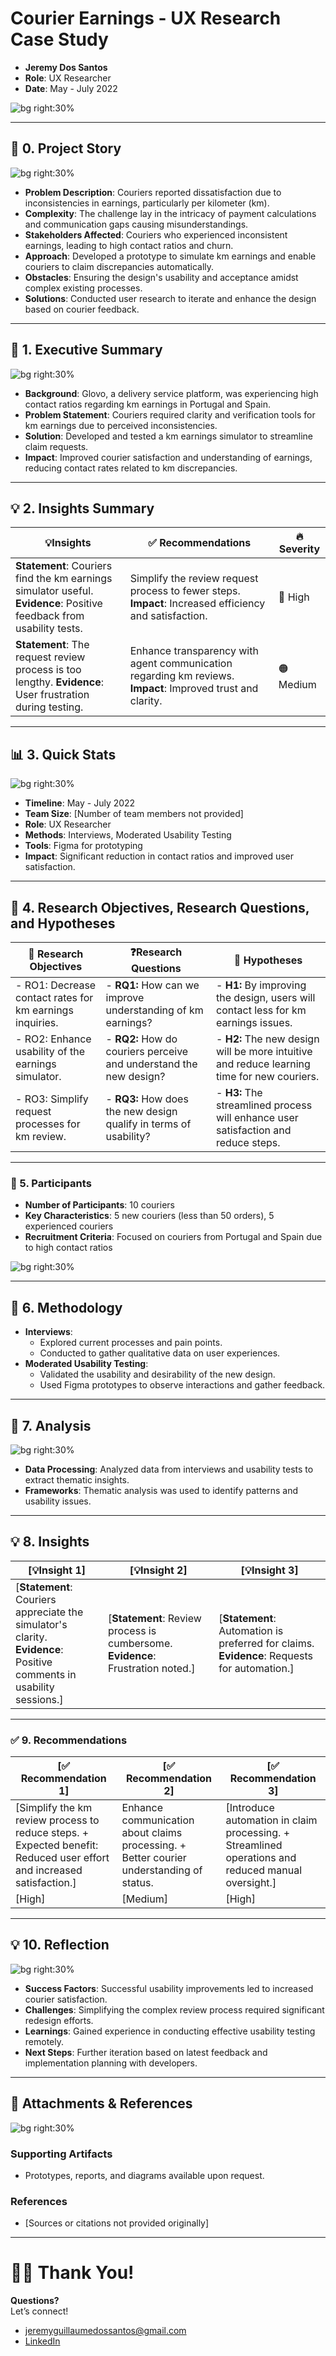 
# Courier Earnings - UX Research Case Study

- **Jeremy Dos Santos**
- **Role**: UX Researcher  
- **Date**: May - July 2022

![bg right:30%](https://via.placeholder.com/300)

---

## 📖 **0. Project Story**

![bg right:30%](https://via.placeholder.com/300)

- **Problem Description**: Couriers reported dissatisfaction due to inconsistencies in earnings, particularly per kilometer (km).  
- **Complexity**: The challenge lay in the intricacy of payment calculations and communication gaps causing misunderstandings.  
- **Stakeholders Affected**: Couriers who experienced inconsistent earnings, leading to high contact ratios and churn.  
- **Approach**: Developed a prototype to simulate km earnings and enable couriers to claim discrepancies automatically.  
- **Obstacles**: Ensuring the design's usability and acceptance amidst complex existing processes.  
- **Solutions**: Conducted user research to iterate and enhance the design based on courier feedback.  

---

## 💬 **1. Executive Summary**

![bg right:30%](https://via.placeholder.com/300)

- **Background**: Glovo, a delivery service platform, was experiencing high contact ratios regarding km earnings in Portugal and Spain.  
- **Problem Statement**: Couriers required clarity and verification tools for km earnings due to perceived inconsistencies.  
- **Solution**: Developed and tested a km earnings simulator to streamline claim requests.  
- **Impact**: Improved courier satisfaction and understanding of earnings, reducing contact rates related to km discrepancies.  

---

## 💡 **2. Insights Summary**

| 💡**Insights**                                                        | ✅ Recommendations                                                         | 🔥 Severity                  |
| --------------------------------------------------------------------- | ------------------------------------------------------------------------- | ---------------------------- |
| **Statement**: Couriers find the km earnings simulator useful. **Evidence**: Positive feedback from usability tests. | Simplify the review request process to fewer steps. **Impact**: Increased efficiency and satisfaction. | 🔴 High |
| **Statement**: The request review process is too lengthy. **Evidence**: User frustration during testing. | Enhance transparency with agent communication regarding km reviews. **Impact**: Improved trust and clarity. | 🟠 Medium |

---

## 📊 **3. Quick Stats**

![bg right:30%](https://via.placeholder.com/300)

- **Timeline**: May - July 2022  
- **Team Size**: [Number of team members not provided]  
- **Role**: UX Researcher  
- **Methods**: Interviews, Moderated Usability Testing  
- **Tools**: Figma for prototyping  
- **Impact**: Significant reduction in contact ratios and improved user satisfaction.

---

## 🎯 **4. Research Objectives, Research Questions, and Hypotheses**

| 🎯 **Research Objectives**                                     | ❓**Research Questions**                                                     | 🔎 **Hypotheses**                                                                                                |
| -------------------------------------------------------------- | --------------------------------------------------------------------------- | ---------------------------------------------------------------------------------------------------------------- |
| - RO1: Decrease contact rates for km earnings inquiries.      | - **RQ1:** How can we improve understanding of km earnings?                 | - **H1:** By improving the design, users will contact less for km earnings issues.                                |
| - RO2: Enhance usability of the earnings simulator.            | - **RQ2:** How do couriers perceive and understand the new design?          | - **H2:** The new design will be more intuitive and reduce learning time for new couriers.                        |
| - RO3: Simplify request processes for km review.              | - **RQ3:** How does the new design qualify in terms of usability?           | - **H3:** The streamlined process will enhance user satisfaction and reduce steps.                                |

---

### 👥 5. **Participants**

- **Number of Participants**: 10 couriers  
- **Key Characteristics**: 5 new couriers (less than 50 orders), 5 experienced couriers  
- **Recruitment Criteria**: Focused on couriers from Portugal and Spain due to high contact ratios  

![bg right:30%](https://via.placeholder.com/300)

---

## **🧪 6. Methodology**

- **Interviews**:
  - Explored current processes and pain points.  
  - Conducted to gather qualitative data on user experiences.  
- **Moderated Usability Testing**:
  - Validated the usability and desirability of the new design.  
  - Used Figma prototypes to observe interactions and gather feedback.  

---

## 🔬 **7. Analysis**

![bg right:30%](https://via.placeholder.com/300)

- **Data Processing**: Analyzed data from interviews and usability tests to extract thematic insights.  
- **Frameworks**: Thematic analysis was used to identify patterns and usability issues.  

---

## 💡 **8. Insights**

| [💡**Insight 1**]                                                           | [💡**Insight 2**]                                                       | [💡**Insight 3**]                                                       |
| --------------------------------------------------------------------------- | ----------------------------------------------------------------------- | ----------------------------------------------------------------------- |
| [**Statement**: Couriers appreciate the simulator's clarity.<br> **Evidence**: Positive comments in usability sessions.] | [**Statement**: Review process is cumbersome. **Evidence**: Frustration noted.] | [**Statement**: Automation is preferred for claims. **Evidence**: Requests for automation.] |

---

### **✅ 9. Recommendations**

| [✅ **Recommendation 1**]                                          | [✅ **Recommendation 2**]                                       | [✅ **Recommendation 3**]                                          |
| ----------------------------------------------------------------- | -------------------------------------------------------------- | ----------------------------------------------------------------- |
| [Simplify the km review process to reduce steps. + Expected benefit: Reduced user effort and increased satisfaction.] | Enhance communication about claims processing. + Better courier understanding of status. | [Introduce automation in claim processing. + Streamlined operations and reduced manual oversight.] |
| [High]                                                            | [Medium]                                                       | [High]                                                            |

---

## 💡 **10. Reflection**

![bg right:30%](https://via.placeholder.com/300)

- **Success Factors**: Successful usability improvements led to increased courier satisfaction.  
- **Challenges**: Simplifying the complex review process required significant redesign efforts.  
- **Learnings**: Gained experience in conducting effective usability testing remotely.  
- **Next Steps**: Further iteration based on latest feedback and implementation planning with developers.  

---

## 📎 **Attachments & References**

![bg right:30%](https://via.placeholder.com/300)

### Supporting Artifacts
- Prototypes, reports, and diagrams available upon request.

### References
- [Sources or citations not provided originally]

---

# 🙏🏼 Thank You!

**Questions?**  
Let’s connect!  
- jeremyguillaumedossantos@gmail.com
- [LinkedIn](https://linkedin.com/in/jeremydossantos)
